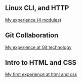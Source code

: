 ## Linux CLI, and HTTP
[My experience (4 modules)](https://github.com/martoff1980/kottans-frontend/tree/main/task_linux_cli)

## Git Collaboration
[My experience at Git technology](https://github.com/martoff1980/kottans-frontend/tree/main/task_git_collaboration)

## Intro to HTML and CSS
[My first experience at html and css](https://github.com/martoff1980/kottans-frontend/tree/main/task_html_css_intro)
